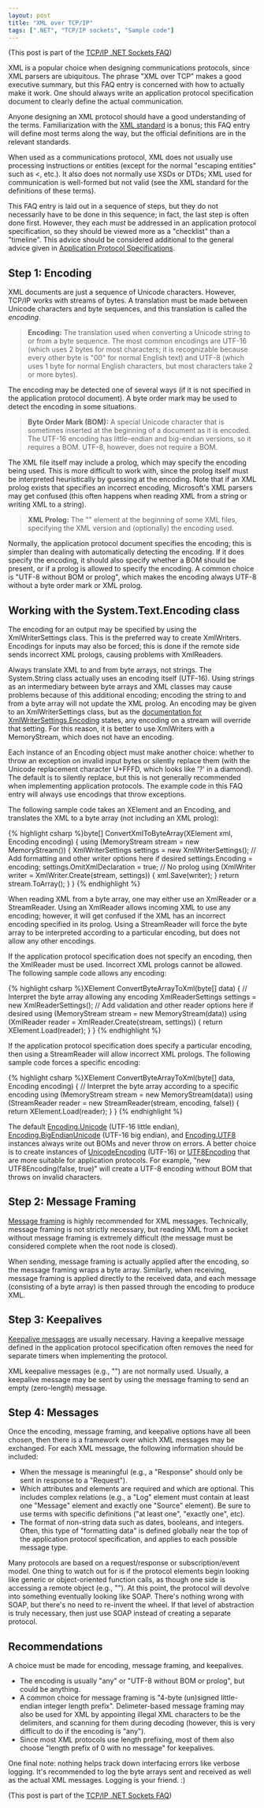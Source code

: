 ```yaml
---
layout: post
title: "XML over TCP/IP"
tags: [".NET", "TCP/IP sockets", "Sample code"]
---
```



(This post is part of the [TCP/IP .NET Sockets FAQ](http://blog.stephencleary.com/2009/04/tcpip-net-sockets-faq.html))





XML is a popular choice when designing communications protocols, since XML parsers are ubiquitous. The phrase "XML over TCP" makes a good executive summary, but this FAQ entry is concerned with how to actually make it work. One should always write an application protocol specification document to clearly define the actual communication.





Anyone designing an XML protocol should have a good understanding of the terms. Familiarization with the [XML standard](http://www.w3.org/TR/2008/REC-xml-20081126/) is a bonus; this FAQ entry will define most terms along the way, but the official definitions are in the relevant standards.





When used as a communications protocol, XML does not usually use processing instructions or entities (except for the normal "escaping entities" such as &lt;, etc.). It also does not normally use XSDs or DTDs; XML used for communication is well-formed but not valid (see the XML standard for the definitions of these terms).





This FAQ entry is laid out in a sequence of steps, but they do not necessarily have to be done in this sequence; in fact, the last step is often done first. However, they each _must_ be addressed in an application protocol specification, so they should be viewed more as a "checklist" than a "timeline". This advice should be considered additional to the general advice given in [Application Protocol Specifications](http://blog.stephencleary.com/2009/06/application-protocol-specifications.html).



## Step 1: Encoding



XML documents are just a sequence of Unicode characters. However, TCP/IP works with streams of bytes. A translation must be made between Unicode characters and byte sequences, and this translation is called the _encoding_.



> **Encoding:** The translation used when converting a Unicode string to or from a byte sequence. The most common encodings are UTF-16 (which uses 2 bytes for most characters; it is recognizable because every other byte is "00" for normal English text) and UTF-8 (which uses 1 byte for normal English characters, but most characters take 2 or more bytes).




The encoding may be detected one of several ways (if it is not specified in the application protocol document). A byte order mark may be used to detect the encoding in some situations.



> **Byte Order Mark (BOM):** A special Unicode character that is sometimes inserted at the beginning of a document as it is encoded. The UTF-16 encoding has little-endian and big-endian versions, so it requires a BOM. UTF-8, however, does not require a BOM.




The XML file itself may include a prolog, which may specify the encoding being used. This is more difficult to work with, since the prolog itself must be interpreted heuristically by guessing at the encoding. Note that if an XML prolog exists that specifies an incorrect encoding, Microsoft's XML parsers may get confused (this often happens when reading XML from a string or writing XML to a string).



> **XML Prolog:** The "<?xml ... ?>" element at the beginning of some XML files, specifying the XML version and (optionally) the encoding used.




Normally, the application protocol document specifies the encoding; this is simpler than dealing with automatically detecting the encoding. If it does specify the encoding, it should also specify whether a BOM should be present, or if a prolog is allowed to specify the encoding. A common choice is "UTF-8 without BOM or prolog", which makes the encoding always UTF-8 without a byte order mark or XML prolog.



## Working with the System.Text.Encoding class



The encoding for an output may be specified by using the XmlWriterSettings class. This is the preferred way to create XmlWriters. Encodings for inputs may also be forced; this is done if the remote side sends incorrect XML prologs, causing problems with XmlReaders.





Always translate XML to and from byte arrays, not strings. The System.String class actually uses an encoding itself (UTF-16). Using strings as an intermediary between byte arrays and XML classes may cause problems because of this additional encoding; encoding the string to and from a byte array will not update the XML prolog. An encoding may be given to an XmlWriterSettings class, but as the [documentation for XmlWriterSettings.Encoding](http://msdn.microsoft.com/en-us/library/system.xml.xmlwritersettings.encoding.aspx) states, any encoding on a stream will override that setting. For this reason, it is better to use XmlWriters with a MemoryStream, which does not have an encoding.





Each instance of an Encoding object must make another choice: whether to throw an exception on invalid input bytes or silently replace them (with the Unicode replacement character U+FFFD, which looks like '?' in a diamond). The default is to silently replace, but this is not generally recommended when implementing application protocols. The example code in this FAQ entry will always use encodings that throw exceptions.





The following sample code takes an XElement and an Encoding, and translates the XML to a byte array (not including an XML prolog):



{% highlight csharp %}byte[] ConvertXmlToByteArray(XElement xml, Encoding encoding)
{
    using (MemoryStream stream = new MemoryStream())
    {
        XmlWriterSettings settings = new XmlWriterSettings();
        // Add formatting and other writer options here if desired
        settings.Encoding = encoding;
        settings.OmitXmlDeclaration = true; // No prolog
        using (XmlWriter writer = XmlWriter.Create(stream, settings))
        {
            xml.Save(writer);
        }
        return stream.ToArray();
    }
}
{% endhighlight %}



When reading XML from a byte array, one may either use an XmlReader or a StreamReader. Using an XmlReader allows incoming XML to use any encoding; however, it will get confused if the XML has an incorrect encoding specified in its prolog. Using a StreamReader will force the byte array to be interpreted according to a particular encoding, but does not allow any other encodings.





If the application protocol specification does not specify an encoding, then the XmlReader must be used. Incorrect XML prologs cannot be allowed. The following sample code allows any encoding:



{% highlight csharp %}XElement ConvertByteArrayToXml(byte[] data)
{
    // Interpret the byte array allowing any encoding
    XmlReaderSettings settings = new XmlReaderSettings();
    // Add validation and other reader options here if desired
    using (MemoryStream stream = new MemoryStream(data))
    using (XmlReader reader = XmlReader.Create(stream, settings))
    {
        return XElement.Load(reader);
    }
}
{% endhighlight %}



If the application protocol specification does specify a particular encoding, then using a StreamReader will allow incorrect XML prologs. The following sample code forces a specific encoding:



{% highlight csharp %}XElement ConvertByteArrayToXml(byte[] data, Encoding encoding)
{
    // Interpret the byte array according to a specific encoding
    using (MemoryStream stream = new MemoryStream(data))
    using (StreamReader reader = new StreamReader(stream, encoding, false))
    {
        return XElement.Load(reader);
    }
}
{% endhighlight %}



The default [Encoding.Unicode](http://msdn.microsoft.com/en-us/library/system.text.encoding.unicode.aspx) (UTF-16 little endian), [Encoding.BigEndianUnicode](http://msdn.microsoft.com/en-us/library/system.text.encoding.bigendianunicode.aspx) (UTF-16 big endian), and [Encoding.UTF8](http://msdn.microsoft.com/en-us/library/system.text.encoding.utf8.aspx) instances always write out BOMs and never throw on errors. A better choice is to create instances of [UnicodeEncoding](http://msdn.microsoft.com/en-us/library/system.text.unicodeencoding.aspx) (UTF-16) or [UTF8Encoding](http://msdn.microsoft.com/en-us/library/system.text.utf8encoding.aspx) that are more suitable for application protocols. For example, "new UTF8Encoding(false, true)" will create a UTF-8 encoding without BOM that throws on invalid characters.



## Step 2: Message Framing



[Message framing](http://blog.stephencleary.com/2009/04/message-framing.html) is highly recommended for XML messages. Technically, message framing is not strictly necessary, but reading XML from a socket without message framing is extremely difficult (the message must be considered complete when the root node is closed).





When sending, message framing is actually applied after the encoding, so the message framing wraps a byte array. Similarly, when receiving, message framing is applied directly to the received data, and each message (consisting of a byte array) is then passed through the encoding to produce XML.



## Step 3: Keepalives



[Keepalive messages](http://blog.stephencleary.com/2009/05/detection-of-half-open-dropped.html) are usually necessary. Having a keepalive message defined in the application protocol specification often removes the need for separate timers when implementing the protocol.





XML keepalive messages (e.g., "<keepalive/>") are not normally used. Usually, a keepalive message may be sent by using the message framing to send an empty (zero-length) message.



## Step 4: Messages



Once the encoding, message framing, and keepalive options have all been chosen, then there is a framework over which XML messages may be exchanged. For each XML message, the following information should be included:



- When the message is meaningful (e.g., a "Response" should only be sent in response to a "Request").
- Which attributes and elements are required and which are optional. This includes complex relations (e.g., a "Log" element must contain at least one "Message" element and exactly one "Source" element). Be sure to use terms with specific definitions ("at least one", "exactly one", etc).
- The format of non-string data such as dates, booleans, and integers. Often, this type of "formatting data" is defined globally near the top of the application protocol specification, and applies to each possible message type.




Many protocols are based on a request/response or subscription/event model. One thing to watch out for is if the protocol elements begin looking like generic or object-oriented function calls, as though one side is accessing a remote object (e.g., "<CallMethod ObjectID='37' MethodName='GetData'/>"). At this point, the protocol will devolve into something eventually looking like SOAP. There's nothing wrong with SOAP, but there's no need to re-invent the wheel. If that level of abstraction is truly necessary, then just use SOAP instead of creating a separate protocol.



## Recommendations



A choice must be made for encoding, message framing, and keepalives.



 - The encoding is usually "any" or "UTF-8 without BOM or prolog", but could be anything.
 - A common choice for message framing is "4-byte (un)signed little-endian integer length prefix". Delimeter-based message framing may also be used for XML by appointing illegal XML characters to be the delimiters, and scanning for them during decoding (however, this is very difficult to do if the encoding is "any").
 - Since most XML protocols use length prefixing, most of them also choose "length prefix of 0 with no message" for keepalives.




One final note: nothing helps track down interfacing errors like verbose logging. It's recommended to log the byte arrays sent and received as well as the actual XML messages. Logging is your friend. :)





(This post is part of the [TCP/IP .NET Sockets FAQ](http://blog.stephencleary.com/2009/04/tcpip-net-sockets-faq.html))

